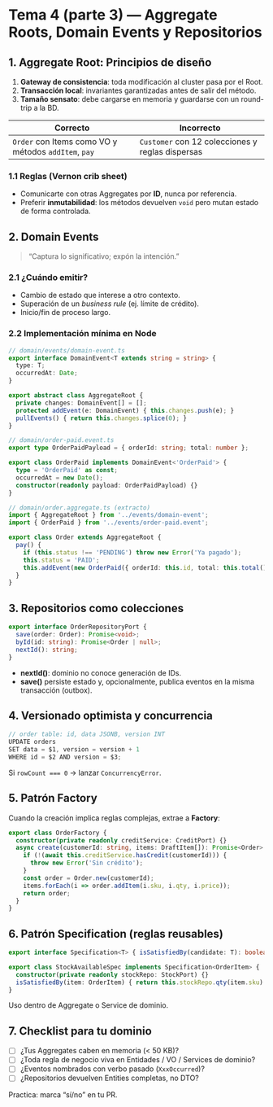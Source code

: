 # Tema 4 (parte 3) — Aggregate Roots, Domain Events y Repositorios

## 1. Aggregate Root: Principios de diseño

1. **Gateway de consistencia**: toda modificación al cluster pasa por el Root.  
2. **Transacción local**: invariantes garantizadas antes de salir del método.  
3. **Tamaño sensato**: debe cargarse en memoria y guardarse con un round-trip a la BD.

| Correcto | Incorrecto |
|----------|------------|
| `Order` con Items como VO y métodos `addItem`, `pay` | `Customer` con 12 colecciones y reglas dispersas |

### 1.1 Reglas (Vernon crib sheet)

- Comunicarte con otras Aggregates por **ID**, nunca por referencia.  
- Preferir **inmutabilidad**: los métodos devuelven `void` pero mutan estado de forma controlada.

## 2. Domain Events

> “Captura lo significativo; expón la intención.”  

### 2.1 ¿Cuándo emitir?

- Cambio de estado que interese a otro contexto.  
- Superación de un *business rule* (ej. límite de crédito).  
- Inicio/fin de proceso largo.

### 2.2 Implementación mínima en Node

```ts
// domain/events/domain-event.ts
export interface DomainEvent<T extends string = string> {
  type: T;
  occurredAt: Date;
}

export abstract class AggregateRoot {
  private changes: DomainEvent[] = [];
  protected addEvent(e: DomainEvent) { this.changes.push(e); }
  pullEvents() { return this.changes.splice(0); }
}
```

```ts
// domain/order-paid.event.ts
export type OrderPaidPayload = { orderId: string; total: number };

export class OrderPaid implements DomainEvent<'OrderPaid'> {
  type = 'OrderPaid' as const;
  occurredAt = new Date();
  constructor(readonly payload: OrderPaidPayload) {}
}
```

```ts
// domain/order.aggregate.ts (extracto)
import { AggregateRoot } from '../events/domain-event';
import { OrderPaid } from '../events/order-paid.event';

export class Order extends AggregateRoot {
  pay() {
    if (this.status !== 'PENDING') throw new Error('Ya pagado');
    this.status = 'PAID';
    this.addEvent(new OrderPaid({ orderId: this.id, total: this.total() }));
  }
}
```

## 3. Repositorios como colecciones

```ts
export interface OrderRepositoryPort {
  save(order: Order): Promise<void>;
  byId(id: string): Promise<Order | null>;
  nextId(): string;
}
```

- **nextId()**: dominio no conoce generación de IDs.  
- **save()** persiste estado y, opcionalmente, publica eventos en la misma transacción (outbox).

## 4. Versionado optimista y concurrencia

```ts
// order table: id, data JSONB, version INT
UPDATE orders
SET data = $1, version = version + 1
WHERE id = $2 AND version = $3;
```

Si `rowCount === 0` → lanzar `ConcurrencyError`.

## 5. Patrón Factory

Cuando la creación implica reglas complejas, extrae a **Factory**:

```ts
export class OrderFactory {
  constructor(private readonly creditService: CreditPort) {}
  async create(customerId: string, items: DraftItem[]): Promise<Order> {
    if (!(await this.creditService.hasCredit(customerId))) {
      throw new Error('Sin crédito');
    }
    const order = Order.new(customerId);
    items.forEach(i => order.addItem(i.sku, i.qty, i.price));
    return order;
  }
}
```

## 6. Patrón Specification (reglas reusables)

```ts
export interface Specification<T> { isSatisfiedBy(candidate: T): boolean; }

export class StockAvailableSpec implements Specification<OrderItem> {
  constructor(private readonly stockRepo: StockPort) {}
  isSatisfiedBy(item: OrderItem) { return this.stockRepo.qty(item.sku) >= item.qty.value; }
}
```

Uso dentro de Aggregate o Service de dominio.

## 7. Checklist para tu dominio

- [ ] ¿Tus Aggregates caben en memoria (< 50 KB)?  
- [ ] ¿Toda regla de negocio viva en Entidades / VO / Services de dominio?  
- [ ] ¿Eventos nombrados con verbo pasado (`XxxOccurred`)?  
- [ ] ¿Repositorios devuelven Entities completas, no DTO?  

Practica: marca “sí/no” en tu PR.